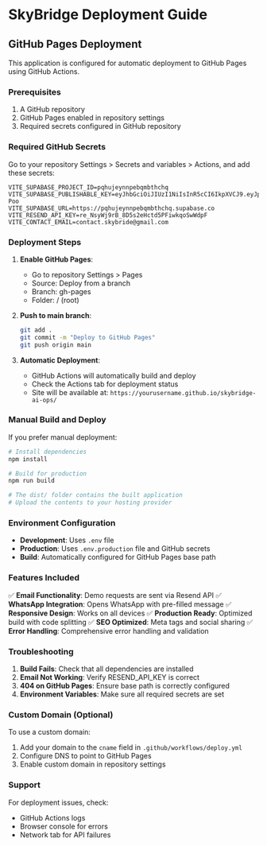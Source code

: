 # SkyBridge Deployment Guide

## GitHub Pages Deployment

This application is configured for automatic deployment to GitHub Pages using GitHub Actions.

### Prerequisites

1. A GitHub repository
2. GitHub Pages enabled in repository settings
3. Required secrets configured in GitHub repository

### Required GitHub Secrets

Go to your repository Settings > Secrets and variables > Actions, and add these secrets:

```
VITE_SUPABASE_PROJECT_ID=pqhujeynnpebqmbthchq
VITE_SUPABASE_PUBLISHABLE_KEY=eyJhbGciOiJIUzI1NiIsInR5cCI6IkpXVCJ9.eyJpc3MiOiJzdXBhYmFzZSIsInJlZiI6InBxaHVqZXlubnBlYnFtYnRoY2hxIiwicm9sZSI6ImFub24iLCJpYXQiOjE3NjAxMzg0MTMsImV4cCI6MjA3NTcxNDQxM30.QoJkNG3KB9UqpLdVu1WTrJSiUqHHHpAfY_jqG_X-Poo
VITE_SUPABASE_URL=https://pqhujeynnpebqmbthchq.supabase.co
VITE_RESEND_API_KEY=re_NsyWj9rB_8D5s2eHctd5PFiwkqoSwWdpF
VITE_CONTACT_EMAIL=contact.skybride@gmail.com
```

### Deployment Steps

1. **Enable GitHub Pages**:
   - Go to repository Settings > Pages
   - Source: Deploy from a branch
   - Branch: gh-pages
   - Folder: / (root)

2. **Push to main branch**:
   ```bash
   git add .
   git commit -m "Deploy to GitHub Pages"
   git push origin main
   ```

3. **Automatic Deployment**:
   - GitHub Actions will automatically build and deploy
   - Check the Actions tab for deployment status
   - Site will be available at: `https://yourusername.github.io/skybridge-ai-ops/`

### Manual Build and Deploy

If you prefer manual deployment:

```bash
# Install dependencies
npm install

# Build for production
npm run build

# The dist/ folder contains the built application
# Upload the contents to your hosting provider
```

### Environment Configuration

- **Development**: Uses `.env` file
- **Production**: Uses `.env.production` file and GitHub secrets
- **Build**: Automatically configured for GitHub Pages base path

### Features Included

✅ **Email Functionality**: Demo requests are sent via Resend API
✅ **WhatsApp Integration**: Opens WhatsApp with pre-filled message
✅ **Responsive Design**: Works on all devices
✅ **Production Ready**: Optimized build with code splitting
✅ **SEO Optimized**: Meta tags and social sharing
✅ **Error Handling**: Comprehensive error handling and validation

### Troubleshooting

1. **Build Fails**: Check that all dependencies are installed
2. **Email Not Working**: Verify RESEND_API_KEY is correct
3. **404 on GitHub Pages**: Ensure base path is correctly configured
4. **Environment Variables**: Make sure all required secrets are set

### Custom Domain (Optional)

To use a custom domain:

1. Add your domain to the `cname` field in `.github/workflows/deploy.yml`
2. Configure DNS to point to GitHub Pages
3. Enable custom domain in repository settings

### Support

For deployment issues, check:
- GitHub Actions logs
- Browser console for errors
- Network tab for API failures